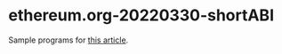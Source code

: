 # ethereum.org-20220330-shortABI

Sample programs for [this article](https://ethereum.org/ig/developers/tutorials/short-abi/).
